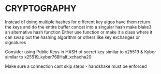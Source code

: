 # CRYPTOGRAPHY

Instead of doing multiple hashes for different key algos
have them return the keys and do the entire buffer concat into a singular hash
make blake3 an alternative hash function
Either use function or make it a class where it can swap out the hashing algorithm or others like key exchanges or signatures

Consider using Public Keys in HASH of secret key similar to x25519 & Kyber similar to x25519_kyber768Half_xchacha20

Make sure a connection cant skip steps - handshake must be enforced
